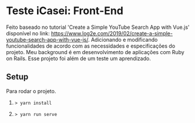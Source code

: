 # Teste iCasei: Front-End
Feito baseado no tutorial 'Create a Simple YouTube Search App with Vue.js' disponível no link: https://www.log2e.com/2019/02/create-a-simple-youtube-search-app-with-vue-js/. Adicionando e modificando funcionalidades de acordo com as necessidades e especificações do projeto.
Meu background é em desenvolvimento de aplicações com Ruby on Rails. Esse projeto foi além de um teste um aprendizado.

## Setup
Para rodar o projeto.

 1. `> yarn install`
  
 2. `> yarn run serve`

